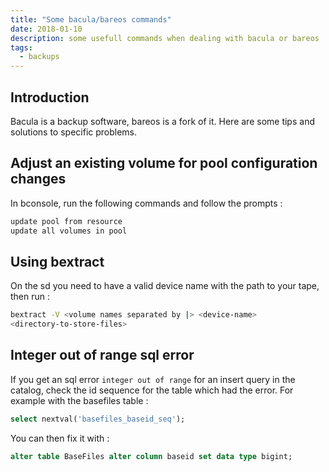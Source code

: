 ```yaml
---
title: "Some bacula/bareos commands"
date: 2018-01-10
description: some usefull commands when dealing with bacula or bareos
tags:
  - backups
---
```


## Introduction

Bacula is a backup software, bareos is a fork of it. Here are some tips and solutions to specific problems.

## Adjust an existing volume for pool configuration changes

In bconsole, run the following commands and follow the prompts :
```sh
update pool from resource
update all volumes in pool
```

## Using bextract

On the sd you need to have a valid device name with the path to your tape, then run :
```sh
bextract -V <volume names separated by |> <device-name>
<directory-to-store-files>
```

## Integer out of range sql error

If you get an sql error `integer out of range` for an insert query in the catalog, check the id sequence for the table which had the error. For
example with the basefiles table :
```sql
select nextval('basefiles_baseid_seq');
```

You can then fix it with :
```sql
alter table BaseFiles alter column baseid set data type bigint;
```
